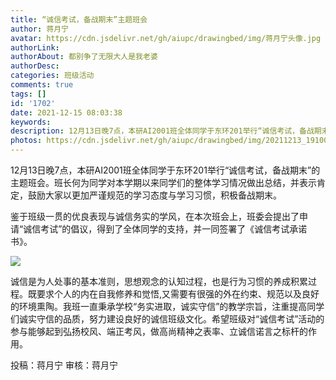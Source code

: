 ```yaml
---
title: “诚信考试，备战期末”主题班会
author: 蒋月宁
avatar: https://cdn.jsdelivr.net/gh/aiupc/drawingbed/img/蒋月宁头像.jpg
authorLink: 
authorAbout: 都别争了无限大人是我老婆
authorDesc: 
categories: 班级活动
comments: true
tags: []
id: '1702'
date: 2021-12-15 08:03:38
keywords:
description: 12月13日晚7点，本研AI2001班全体同学于东环201举行“诚信考试，备战期末”的主题班会。班长...
photos: https://cdn.jsdelivr.net/gh/aiupc/drawingbed/img/20211213_191008-300x225.jpg
---
```


12月13日晚7点，本研AI2001班全体同学于东环201举行“诚信考试，备战期末”的主题班会。班长何为同学对本学期以来同学们的整体学习情况做出总结，并表示肯定，鼓励大家以更加严谨规范的学习态度与学习习惯，积极备战期末。

鉴于班级一贯的优良表现与诚信务实的学风，在本次班会上，班委会提出了申请“诚信考试”的倡议，得到了全体同学的支持，并一同签署了《诚信考试承诺书》。

![](https://cdn.jsdelivr.net/gh/aiupc/drawingbed/img/20211213_191008-300x225.jpg)

诚信是为人处事的基本准则，思想观念的认知过程，也是行为习惯的养成积累过程。既要求个人的内在自我修养和觉悟,又需要有很强的外在约束、规范以及良好的环境熏陶。我班一直秉承学校“务实进取，诚实守信”的教学宗旨，注重提高同学们诚实守信的品质，努力建设良好的诚信班级文化。希望班级对“诚信考试”活动的参与能够起到弘扬校风、端正考风，做高尚精神之表率、立诚信诺言之标杆的作用。

投稿：蒋月宁 审核：蒋月宁